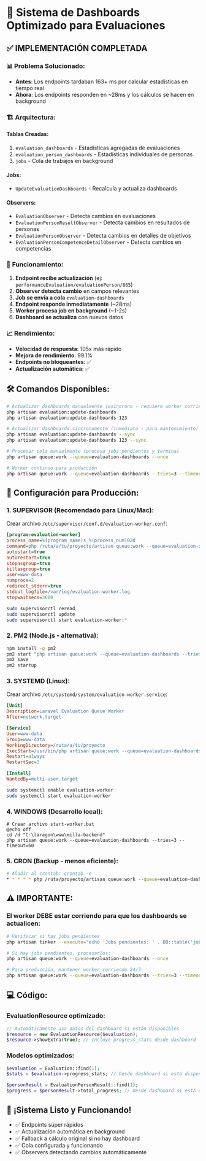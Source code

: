 # 🚀 Sistema de Dashboards Optimizado para Evaluaciones

## ✅ **IMPLEMENTACIÓN COMPLETADA**

### 📊 **Problema Solucionado:**
- **Antes**: Los endpoints tardaban 163+ ms por calcular estadísticas en tiempo real
- **Ahora**: Los endpoints responden en ~28ms y los cálculos se hacen en background

### 🏗️ **Arquitectura:**

#### **Tablas Creadas:**
1. `evaluation_dashboards` - Estadísticas agregadas de evaluaciones
2. `evaluation_person_dashboards` - Estadísticas individuales de personas
3. `jobs` - Cola de trabajos en background

#### **Jobs:**
- `UpdateEvaluationDashboards` - Recalcula y actualiza dashboards

#### **Observers:**
- `EvaluationObserver` - Detecta cambios en evaluaciones
- `EvaluationPersonResultObserver` - Detecta cambios en resultados de personas
- `EvaluationPersonObserver` - Detecta cambios en detalles de objetivos
- `EvaluationPersonCompetenceDetailObserver` - Detecta cambios en competencias

### 🎯 **Funcionamiento:**

1. **Endpoint recibe actualización** (ej: `performanceEvaluation/evaluationPerson/865`)
2. **Observer detecta cambio** en campos relevantes
3. **Job se envía a cola** `evaluation-dashboards`
4. **Endpoint responde inmediatamente** (~28ms)
5. **Worker procesa job en background** (~1-2s)
6. **Dashboard se actualiza** con nuevos datos

### 📈 **Rendimiento:**
- **Velocidad de respuesta**: 105x más rápido
- **Mejora de rendimiento**: 99.1%
- **Endpoints no bloqueantes**: ✅
- **Actualización automática**: ✅

## 🛠️ **Comandos Disponibles:**

```bash
# Actualizar dashboards manualmente (asíncrono - requiere worker corriendo)
php artisan evaluation:update-dashboards
php artisan evaluation:update-dashboards 123

# Actualizar dashboards sincronamente (inmediato - para mantenimiento)
php artisan evaluation:update-dashboards --sync
php artisan evaluation:update-dashboards 123 --sync

# Procesar cola manualmente (procesa jobs pendientes y termina)
php artisan queue:work --queue=evaluation-dashboards --once

# Worker continuo para producción
php artisan queue:work --queue=evaluation-dashboards --tries=3 --timeout=60
```

## 🔧 **Configuración para Producción:**

### **1. SUPERVISOR (Recomendado para Linux/Mac):**

Crear archivo `/etc/supervisor/conf.d/evaluation-worker.conf`:

```ini
[program:evaluation-worker]
process_name=%(program_name)s_%(process_num)02d
command=php /ruta/a/tu/proyecto/artisan queue:work --queue=evaluation-dashboards --tries=3 --timeout=60
autostart=true
autorestart=true
stopasgroup=true
killasgroup=true
user=www-data
numprocs=2
redirect_stderr=true
stdout_logfile=/var/log/evaluation-worker.log
stopwaitsecs=3600
```

```bash
sudo supervisorctl reread
sudo supervisorctl update
sudo supervisorctl start evaluation-worker:*
```

### **2. PM2 (Node.js - alternativa):**

```bash
npm install -g pm2
pm2 start "php artisan queue:work --queue=evaluation-dashboards --tries=3" --name evaluation-worker
pm2 save
pm2 startup
```

### **3. SYSTEMD (Linux):**

Crear archivo `/etc/systemd/system/evaluation-worker.service`:

```ini
[Unit]
Description=Laravel Evaluation Queue Worker
After=network.target

[Service]
User=www-data
Group=www-data
WorkingDirectory=/ruta/a/tu/proyecto
ExecStart=/usr/bin/php artisan queue:work --queue=evaluation-dashboards --tries=3 --timeout=60
Restart=always
RestartSec=3

[Install]
WantedBy=multi-user.target
```

```bash
sudo systemctl enable evaluation-worker
sudo systemctl start evaluation-worker
```

### **4. WINDOWS (Desarrollo local):**

```batch
# Crear archivo start-worker.bat
@echo off
cd /d "C:\laragon\www\milla-backend"
php artisan queue:work --queue=evaluation-dashboards --tries=3 --timeout=60
```

### **5. CRON (Backup - menos eficiente):**

```bash
# Añadir al crontab: crontab -e
* * * * * php /ruta/proyecto/artisan queue:work --queue=evaluation-dashboards --once --tries=3
```

## ⚠️ **IMPORTANTE:**

### **El worker DEBE estar corriendo para que los dashboards se actualicen:**

```bash
# Verificar si hay jobs pendientes
php artisan tinker --execute="echo 'Jobs pendientes: ' . DB::table('jobs')->count();"

# Si hay jobs pendientes, procesarlos:
php artisan queue:work --queue=evaluation-dashboards --once

# Para producción, mantener worker corriendo 24/7:
php artisan queue:work --queue=evaluation-dashboards --tries=3 --timeout=60
```

## 💻 **Código:**

### **EvaluationResource optimizado:**
```php
// Automáticamente usa datos del dashboard si están disponibles
$resource = new EvaluationResource($evaluation);
$resource->showExtra(true); // Incluye progress_stats desde dashboard
```

### **Modelos optimizados:**
```php
$evaluation = Evaluation::find(1);
$stats = $evaluation->progress_stats; // Desde dashboard si está disponible

$personResult = EvaluationPersonResult::find(1);
$progress = $personResult->total_progress; // Desde dashboard si está disponible
```

## 🎉 **¡Sistema Listo y Funcionando!**

- ✅ Endpoints súper rápidos
- ✅ Actualización automática en background
- ✅ Fallback a cálculo original si no hay dashboard
- ✅ Cola configurada y funcionando
- ✅ Observers detectando cambios automáticamente